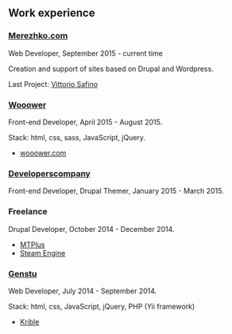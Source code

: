 ## Work experience

### [Merezhko.com](http://merezhko.com)

Web Developer, September 2015 - current time

Creation and support of sites based on Drupal and Wordpress.

Last Project: [Vittorio Safino](http://vittorio-safino.com/)

### [Wooower](http://wooower.com/)
Front-end Developer, April 2015 - August 2015.

Stack: html, css, sass, JavaScript, jQuery.

* [wooower.com](http://wooower.com/)

### [Developerscompany](https://developerscompany.com/)

Front-end Developer, Drupal Themer, January 2015 - March 2015.

### Freelance

Drupal Developer, October 2014 - December 2014.

* [MTPlus](http://microtermplus.ru/)
* [Steam Engine](http://www.steamengine.at/)

### [Genstu](http://genstu.com/)

Web Developer, July 2014 - September 2014.

Stack: html, css, JavaScript, jQuery, PHP (Yii framework)

* [Krible](http://www.krible.com/)
